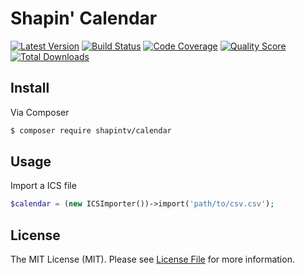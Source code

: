 # Shapin' Calendar

[![Latest Version](https://img.shields.io/github/release/shapintv/calendar.svg?style=flat-square)](https://github.com/shapintv/calendar/releases)
[![Build Status](https://img.shields.io/travis/shapintv/calendar.svg?style=flat-square)](https://travis-ci.org/shapintv/calendar)
[![Code Coverage](https://img.shields.io/scrutinizer/coverage/g/shapintv/calendar.svg?style=flat-square)](https://scrutinizer-ci.com/g/shapintv/calendar)
[![Quality Score](https://img.shields.io/scrutinizer/g/shapintv/calendar.svg?style=flat-square)](https://scrutinizer-ci.com/g/shapintv/calendar)
[![Total Downloads](https://img.shields.io/packagist/dt/shapin/calendar.svg?style=flat-square)](https://packagist.org/packages/shapin/calendar)


## Install

Via Composer

``` bash
$ composer require shapintv/calendar
```

## Usage

Import a ICS file

``` php
$calendar = (new ICSImporter())->import('path/to/csv.csv');
```

## License

The MIT License (MIT). Please see [License File](LICENSE) for more information.
